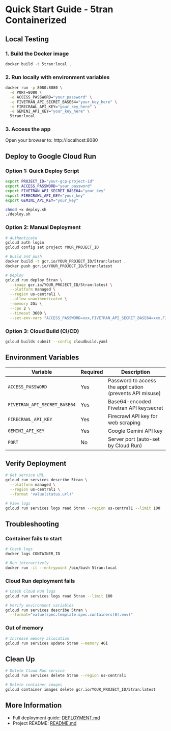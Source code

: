 # Quick Start Guide - 5tran Containerized

## Local Testing

### 1. Build the Docker image
```bash
docker build -t 5tran:local .
```

### 2. Run locally with environment variables
```bash
docker run -p 8080:8080 \
  -e PORT=8080 \
  -e ACCESS_PASSWORD="your_password" \
  -e FIVETRAN_API_SECRET_BASE64="your_key_here" \
  -e FIRECRAWL_API_KEY="your_key_here" \
  -e GEMINI_API_KEY="your_key_here" \
  5tran:local
```

### 3. Access the app
Open your browser to: http://localhost:8080

## Deploy to Google Cloud Run

### Option 1: Quick Deploy Script
```bash
export PROJECT_ID="your-gcp-project-id"
export ACCESS_PASSWORD="your_password"
export FIVETRAN_API_SECRET_BASE64="your_key"
export FIRECRAWL_API_KEY="your_key"
export GEMINI_API_KEY="your_key"

chmod +x deploy.sh
./deploy.sh
```

### Option 2: Manual Deployment
```bash
# Authenticate
gcloud auth login
gcloud config set project YOUR_PROJECT_ID

# Build and push
docker build -t gcr.io/YOUR_PROJECT_ID/5tran:latest .
docker push gcr.io/YOUR_PROJECT_ID/5tran:latest

# Deploy
gcloud run deploy 5tran \
  --image gcr.io/YOUR_PROJECT_ID/5tran:latest \
  --platform managed \
  --region us-central1 \
  --allow-unauthenticated \
  --memory 2Gi \
  --cpu 2 \
  --timeout 3600 \
  --set-env-vars "ACCESS_PASSWORD=xxx,FIVETRAN_API_SECRET_BASE64=xxx,FIRECRAWL_API_KEY=xxx,GEMINI_API_KEY=xxx"
```

### Option 3: Cloud Build (CI/CD)
```bash
gcloud builds submit --config cloudbuild.yaml
```

## Environment Variables

| Variable | Required | Description |
|----------|----------|-------------|
| `ACCESS_PASSWORD` | Yes | Password to access the application (prevents API misuse) |
| `FIVETRAN_API_SECRET_BASE64` | Yes | Base64-encoded Fivetran API key:secret |
| `FIRECRAWL_API_KEY` | Yes | Firecrawl API key for web scraping |
| `GEMINI_API_KEY` | Yes | Google Gemini API key |
| `PORT` | No | Server port (auto-set by Cloud Run) |

## Verify Deployment

```bash
# Get service URL
gcloud run services describe 5tran \
  --platform managed \
  --region us-central1 \
  --format 'value(status.url)'

# View logs
gcloud run services logs read 5tran --region us-central1 --limit 100
```

## Troubleshooting

### Container fails to start
```bash
# Check logs
docker logs CONTAINER_ID

# Run interactively
docker run -it --entrypoint /bin/bash 5tran:local
```

### Cloud Run deployment fails
```bash
# Check Cloud Run logs
gcloud run services logs read 5tran --limit 100

# Verify environment variables
gcloud run services describe 5tran \
  --format="value(spec.template.spec.containers[0].env)"
```

### Out of memory
```bash
# Increase memory allocation
gcloud run services update 5tran --memory 4Gi
```

## Clean Up

```bash
# Delete Cloud Run service
gcloud run services delete 5tran --region us-central1

# Delete container images
gcloud container images delete gcr.io/YOUR_PROJECT_ID/5tran:latest
```

## More Information

- Full deployment guide: [DEPLOYMENT.md](DEPLOYMENT.md)
- Project README: [README.md](README.md)

